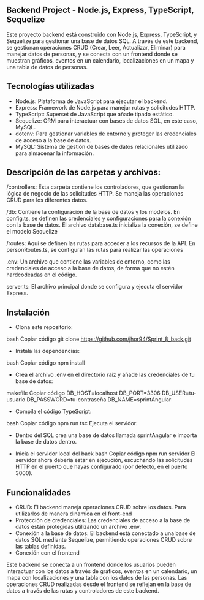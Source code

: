## Backend Project - Node.js, Express, TypeScript, Sequelize
Este proyecto backend está construido con Node.js, Express, TypeScript, y Sequelize para gestionar una base de datos SQL. A través de este backend, se gestionan operaciones CRUD (Crear, Leer, Actualizar, Eliminar) para manejar datos de personas, y se conecta con un frontend donde se muestran gráficos, eventos en un calendario, localizaciones en un mapa y una tabla de datos de personas.

## Tecnologías utilizadas
- Node.js: Plataforma de JavaScript para ejecutar el backend.
- Express: Framework de Node.js para manejar rutas y solicitudes HTTP.
- TypeScript: Superset de JavaScript que añade tipado estático.
- Sequelize: ORM para interactuar con bases de datos SQL, en este caso, MySQL.
- dotenv: Para gestionar variables de entorno y proteger las credenciales de acceso a la base de datos.
- MySQL: Sistema de gestión de bases de datos relacionales utilizado para almacenar la información.

## Descripción de las carpetas y archivos:
/controllers: Esta carpeta contiene los controladores, que gestionan la lógica de negocio de las solicitudes HTTP. Se maneja las operaciones CRUD para los diferentes datos.

/db: Contiene la configuración de la base de datos y los modelos. En config.ts, se definen las credenciales y configuraciones para la conexión con la base de datos. El archivo database.ts inicializa la conexión, se define el modelo Sequelize

/routes: Aquí se definen las rutas para acceder a los recursos de la API. En personRoutes.ts, se configuran las rutas para realizar las operaciones

.env: Un archivo que contiene las variables de entorno, como las credenciales de acceso a la base de datos, de forma que no estén hardcodeadas en el código.

server.ts: El archivo principal donde se configura y ejecuta el servidor Express.

## Instalación
- Clona este repositorio:

bash
Copiar código
git clone https://github.com/jhor94/Sprint_8_back.git 

- Instala las dependencias:

bash
Copiar código
npm install

- Crea el archivo .env en el directorio raíz y añade las credenciales de tu base de datos:

makefile
Copiar código
DB_HOST=localhost
DB_PORT=3306
DB_USER=tu-usuario
DB_PASSWORD=tu-contraseña
DB_NAME=sprintAngular

- Compila el código TypeScript:

bash
Copiar código
npm run tsc
Ejecuta el servidor:
- Dentro del SQL crea una base de datos llamada sprintAngular e importa la base de datos dentro.

- Inicia el servidor local del back
bash
Copiar código
npm  run servidor
El servidor ahora debería estar en ejecución, escuchando las solicitudes HTTP en el puerto que hayas configurado (por defecto, en el puerto 3000).

## Funcionalidades
- CRUD: El backend maneja operaciones CRUD sobre los datos. Para utilizarlos de manera dinamica en el front-end
- Protección de credenciales: Las credenciales de acceso a la base de datos están protegidas utilizando un archivo .env.
- Conexión a la base de datos: El backend está conectado a una base de datos SQL mediante Sequelize, permitiendo operaciones CRUD sobre las tablas definidas.
- Conexión con el frontend

Este backend se conecta a un frontend donde los usuarios pueden interactuar con los datos a través de gráficos, eventos en un calendario, un mapa con localizaciones y una tabla con los datos de las personas. Las operaciones CRUD realizadas desde el frontend se reflejan en la base de datos a través de las rutas y controladores de este backend.